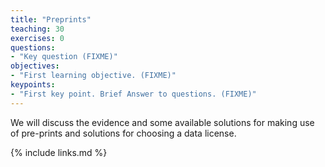 ```yaml
---
title: "Preprints"
teaching: 30
exercises: 0
questions:
- "Key question (FIXME)"
objectives:
- "First learning objective. (FIXME)"
keypoints:
- "First key point. Brief Answer to questions. (FIXME)"
---
```


We will discuss the evidence and some available solutions for making use of pre-prints and solutions for choosing a data license.

{% include links.md %}
